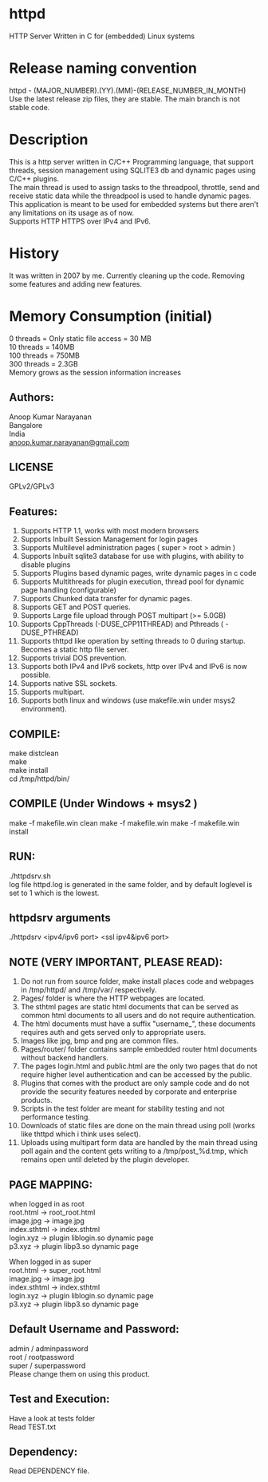 # httpd
HTTP Server Written in C for (embedded) Linux systems


# Release naming convention
httpd - (MAJOR_NUMBER).(YY).(MM)-(RELEASE_NUMBER_IN_MONTH)   
Use the latest release zip files, they are stable. The main branch is not stable code.


# Description
This is a http server written in C/C++ Programming language, that support threads, session management using SQLITE3 db and dynamic pages using C/C++ plugins.   
The main thread is used to assign tasks to the threadpool, throttle, send and receive static data while the threadpool is used to handle dynamic pages.   
This application is meant to be used for embedded systems but there aren't any limitations on its usage as of now.  
Supports HTTP HTTPS over IPv4 and IPv6.


# History 
It was written in 2007 by me. Currently cleaning up the code. Removing some features and adding new features.   


# Memory Consumption (initial)
0    threads = Only static file access = 30 MB    
10   threads = 140MB   
100  threads = 750MB   
300  threads = 2.3GB    
Memory grows as the session information increases    


Authors:
--------
Anoop Kumar Narayanan   
Bangalore   
India   
anoop.kumar.narayanan@gmail.com   


LICENSE
-------
GPLv2/GPLv3


Features:
---------
1. Supports HTTP 1.1, works with most modern browsers
2. Supports Inbuilt Session Management for login pages
3. Supports Multilevel administration pages ( super > root > admin )
4. Supports Inbuilt sqlite3 database for use with plugins, with ability to disable plugins
5. Supports Plugins based dynamic pages, write dynamic pages in c code
6. Supports Multithreads for plugin execution, thread pool for dynamic page handling (configurable)
7. Supports Chunked data transfer for dynamic pages.
8. Supports GET and POST queries.
9. Supports Large file upload through POST multipart (>= 5.0GB)
10. Supports CppThreads (-DUSE_CPP11THREAD) and Pthreads ( -DUSE_PTHREAD)
11. Supports thttpd like operation by setting threads to 0 during startup. Becomes a static http file server.
12. Supports trivial DOS prevention.    
13. Supports both IPv4 and IPv6 sockets, http over IPv4 and IPv6 is now possible.    
14. Supports native SSL sockets.
15. Supports multipart.
16. Supports both linux and windows (use makefile.win under msys2 environment).


COMPILE:
--------
make distclean   
make    
make install    
cd /tmp/httpd/bin/ 

COMPILE (Under Windows + msys2 )
--------------------------------
make -f makefile.win clean
make -f makefile.win
make -f makefile.win install

RUN:
----
./httpdsrv.sh    
log file httpd.log is generated in the same folder, and by default loglevel is set to 1 which is the lowest.    

httpdsrv arguments
------------------
./httpdsrv <ipv4/ipv6 port> <number of threads> <dosthreshold> <ssl ipv4&ipv6 port> <debuglevel> <ipv6 address to bind to>


NOTE (VERY IMPORTANT, PLEASE READ):
-----------------------------------
1. Do not run from source folder, make install places code and webpages in /tmp/httpd/ and /tmp/var/ respectively.   
2. Pages/ folder is where the HTTP webpages are located.   
3. The sthtml pages are static html documents that can be served as common html documents to all users and do not require authentication.   
4. The html documents must have a suffix "username_", these documents requires auth and gets served only to appropriate users.   
5. Images like jpg, bmp and png are common files.   
6. Pages/router/ folder contains sample embedded router html documents without backend handlers.   
7. The pages login.html and public.html are the only two pages that do not require higher level authentication and can be accessed by the public.   
8. Plugins that comes with the product are only sample code and do not provide the security features needed by corporate and enterprise products.   
9. Scripts in the test folder are meant for stability testing and not performance testing.   
10. Downloads of static files are done on the main thread using poll (works like thttpd which i think uses select).    
11. Uploads using multipart form data are handled by the main thread using poll again and the content gets writing to a /tmp/post_%d.tmp, which remains open until deleted by the plugin developer.   


PAGE MAPPING:
--------------
when logged in as root   
root.html -> root_root.html   
image.jpg -> image.jpg   
index.sthtml -> index.sthtml   
login.xyz    -> plugin liblogin.so dynamic page   
p3.xyz       -> plugin libp3.so dynamic page   

When logged in as super   
root.html -> super_root.html   
image.jpg -> image.jpg   
index.sthtml -> index.sthtml   
login.xyz    -> plugin liblogin.so dynamic page   
p3.xyz       -> plugin libp3.so dynamic page   


Default Username and Password:
------------------------------
admin / adminpassword   
root  / rootpassword   
super / superpassword   
Please change them on using this product.   


Test and Execution:
-------------------
Have a look at tests folder   
Read TEST.txt   

Dependency:
-----------
Read DEPENDENCY file.



